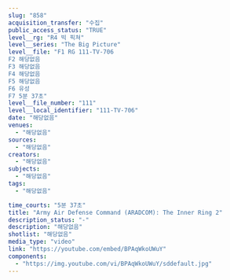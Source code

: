```yaml
---
slug: "858"
acquisition_transfer: "수집"
public_access_status: "TRUE"
level__rg: "R4 빅 픽쳐"
level__series: "The Big Picture"
level__file: "F1 RG 111-TV-706
F2 해당없음
F3 해당없음
F4 해당없음
F5 해당없음
F6 유성
F7 5분 37초"
level__file_number: "111"
level__local_identifier: "111-TV-706"
date: "해당없음"
venues: 
  - "해당없음"
sources: 
  - "해당없음"
creators: 
  - "해당없음"
subjects: 
  - "해당없음"
tags: 
  - "해당없음"

time_courts: "5분 37초"
title: "Army Air Defense Command (ARADCOM): The Inner Ring 2"
description_status: "-"
description: "해당없음"
shotlist: "해당없음"
media_type: "video"
link: "https://youtube.com/embed/BPAqWkoUWuY"
components: 
  - "https://img.youtube.com/vi/BPAqWkoUWuY/sddefault.jpg"
---
```

